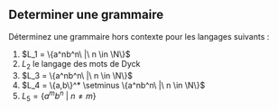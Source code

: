 
## Determiner une grammaire

Déterminez une grammaire hors contexte pour les langages suivants : 
1) $L_1 = \{a^nb^n\ |\ n \in \N\}$
2) $L_2$ le langage des mots de Dyck
3) $L_3 = \{a^nb^n\ |\ n \in \N\}$
4) $L_4 = \{a,b\}^* \setminus \{a^nb^n\ |\ n \in \N\}$
5) $L_5 = \{a^mb^n\ |\ n \not = m \}$

<!--stackedit_data:
eyJoaXN0b3J5IjpbOTI4NjUwMjJdfQ==
-->